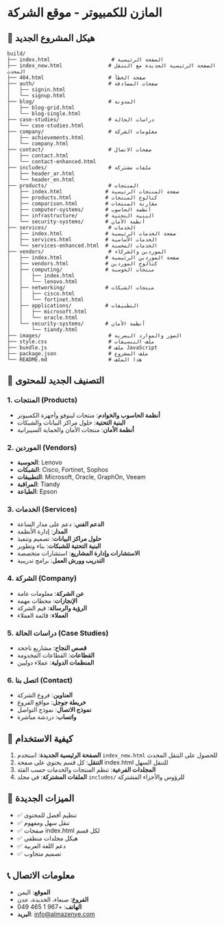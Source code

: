 # المازن للكمبيوتر - موقع الشركة

## 📁 هيكل المشروع الجديد

```
build/
├── index.html                    # الصفحة الرئيسية
├── index_new.html               # الصفحة الرئيسية الجديدة مع التنقل المحدث
├── 404.html                     # صفحة الخطأ
├── auth/                        # صفحات المصادقة
│   ├── signin.html
│   └── signup.html
├── blog/                        # المدونة
│   ├── blog-grid.html
│   └── blog-single.html
├── case-studies/                # دراسات الحالة
│   └── case-studies.html
├── company/                     # معلومات الشركة
│   ├── achievements.html
│   └── company.html
├── contact/                     # صفحات الاتصال
│   ├── contact.html
│   └── contact-enhanced.html
├── includes/                    # ملفات مشتركة
│   ├── header_ar.html
│   └── header_en.html
├── products/                    # المنتجات
│   ├── index.html              # صفحة المنتجات الرئيسية
│   ├── products.html           # كتالوج المنتجات
│   ├── comparison.html         # مقارنة المنتجات
│   ├── computer-systems/       # أنظمة الحاسوب
│   ├── infrastructure/         # البنية التحتية
│   └── security-systems/       # أنظمة الأمان
├── services/                    # الخدمات
│   ├── index.html              # صفحة الخدمات الرئيسية
│   ├── services.html           # الخدمات الأساسية
│   └── services-enhanced.html  # الخدمات المحسنة
├── vendors/                     # الموردين والشركاء
│   ├── index.html              # صفحة الموردين الرئيسية
│   ├── vendors.html            # كتالوج الموردين
│   ├── computing/              # منتجات الحوسبة
│   │   ├── index.html
│   │   └── lenovo.html
│   ├── networking/             # منتجات الشبكات
│   │   ├── cisco.html
│   │   └── fortinet.html
│   ├── applications/           # التطبيقات
│   │   ├── microsoft.html
│   │   └── oracle.html
│   └── security-systems/       # أنظمة الأمان
│       └── tiandy.html
├── images/                      # الصور والموارد البصرية
├── style.css                    # ملف التنسيقات
├── bundle.js                    # ملف JavaScript
├── package.json                 # ملف المشروع
└── README.md                    # هذا الملف
```

## 🎯 التصنيف الجديد للمحتوى

### 1. المنتجات (Products)
- **أنظمة الحاسوب والخوادم**: منتجات لينوفو وأجهزة الكمبيوتر
- **البنية التحتية**: حلول مراكز البيانات والشبكات
- **أنظمة الأمان**: منتجات الأمان والحماية السيبرانية

### 2. الموردين (Vendors)
- **الحوسبة**: Lenovo
- **الشبكات**: Cisco, Fortinet, Sophos
- **التطبيقات**: Microsoft, Oracle, GraphOn, Veeam
- **المراقبة**: Tiandy
- **الطباعة**: Epson

### 3. الخدمات (Services)
- **الدعم الفني**: دعم على مدار الساعة
- **المدار**: إدارة الأنظمة
- **حلول مراكز البيانات**: تصميم وتنفيذ
- **البنية التحتية للشبكات**: بناء وتطوير
- **الاستشارات وإدارة المشاريع**: استشارات متخصصة
- **التدريب وورش العمل**: برامج تدريبية

### 4. الشركة (Company)
- **عن الشركة**: معلومات عامة
- **الإنجازات**: محطات مهمة
- **الرؤية والرسالة**: قيم الشركة
- **العملاء**: قائمة العملاء

### 5. دراسات الحالة (Case Studies)
- **قصص النجاح**: مشاريع ناجحة
- **القطاعات**: القطاعات المخدومة
- **المنظمات الدولية**: عملاء دوليين

### 6. اتصل بنا (Contact)
- **العناوين**: فروع الشركة
- **خريطة جوجل**: مواقع الفروع
- **نموذج الاتصال**: نموذج التواصل
- **واتساب**: دردشة مباشرة

## 🚀 كيفية الاستخدام

1. **الصفحة الرئيسية الجديدة**: استخدم `index_new.html` للحصول على التنقل المحدث
2. **التنقل**: كل قسم يحتوي على صفحة index.html للتنقل السهل
3. **المجلدات الفرعية**: تنظم المنتجات والخدمات حسب الفئة
4. **الملفات المشتركة**: في مجلد `includes/` للرؤوس والأجزاء المشتركة

## 🎨 الميزات الجديدة

- ✅ تنظيم أفضل للمحتوى
- ✅ تنقل سهل ومفهوم
- ✅ صفحات index.html لكل قسم
- ✅ هيكل مجلدات منطقي
- ✅ دعم اللغة العربية
- ✅ تصميم متجاوب

## 📞 معلومات الاتصال

- **الموقع**: اليمن
- **الفروع**: صنعاء، الحديدة، عدن
- **الهاتف**: +967 1 465 049
- **البريد**: info@almazenye.com

